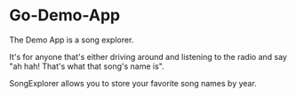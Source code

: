 # Go-Demo-App

The Demo App is a song explorer.

It's for anyone that's either driving around and listening to the radio and say "ah hah! That's what that song's name is".

SongExplorer allows you to store your favorite song names by year.